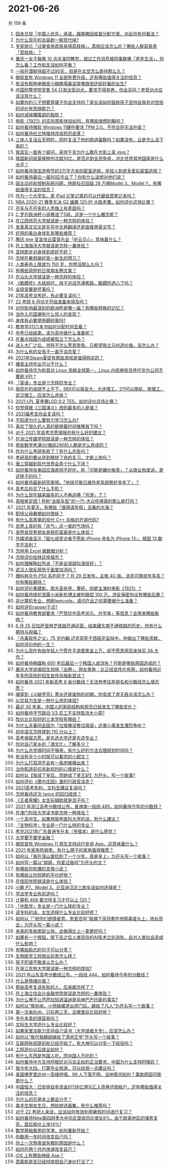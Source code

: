 # 2021-06-26

共 159 条

<!-- BEGIN -->
<!-- 最后更新时间 Sat Jun 26 2021 15:01:18 GMT+0800 (China Standard Time) -->

1. [因未兑现「中国人优先」承诺，越南撤回疫苗分配方案，对此你有何看法？](https://www.zhihu.com/question/467422127)
2. [为什么现在的古装剧一股现代味?](https://www.zhihu.com/question/459603184)
3. [专家提示「过量食用荔枝易得荔枝病」，荔枝应该怎么吃？哪些人群容易患「荔枝病」？](https://www.zhihu.com/question/466303304)
4. [重庆一女子每晚 10
   点半准时睡觉，错过工作消息被同事群嘲「老年生活」，你怎么看？工作和生活如何平衡？](https://www.zhihu.com/question/467374229)
5. [一般在潜艇待超不过90天，但是在太空怎么能待那么久？](https://www.zhihu.com/question/465762854)
6. [微软宣布 Windows 11
   全部免费升级，还有哪些值得关注的信息？](https://www.zhihu.com/question/467249610)
7. [有没有那种单眼皮小眼睛塌鼻梁厚嘴唇但还挺好看的女生?](https://www.zhihu.com/question/312374216)
8. [中国刑警学院竞售 54
   只淘汰受训犬，要求不得弃养，你会买吗？养受训犬应该注意什么？](https://www.zhihu.com/question/467076616)
9. [如果你的儿子想要穿裙子你会支持吗？家长该如何鼓励孩子坚持自我并对世俗的评价有思辨能力？](https://www.zhihu.com/question/467775786)
10. [如何减掉腰腹部的脂肪？](https://www.zhihu.com/question/33277243)
11. [电影《1921》的实际观影体验如何，有哪些很燃的瞬间？](https://www.zhihu.com/question/467463563)
12. [如何看待微软 Windows 11硬件要求 TPM
    2.0，不符合将无法升级？](https://www.zhihu.com/question/467282354)
13. [如何看待杜兰特推特连续怒怼皮蓬？](https://www.zhihu.com/question/467372857)
14. [三体人复活云天明时，同时复活了他的肠道菌群吗？如果没有，云是怎么活下来的？](https://www.zhihu.com/question/466947516)
15. [我其实一直有个疑问，易烊千玺为什么敢在大街上录 vlog？](https://www.zhihu.com/question/464875636)
16. [我国新冠疫苗接种剂次超10亿，是否达到全民免疫，对比世界其他国家是什么水平？](https://www.zhihu.com/question/466845525)
17. [如何看待淘宝造物节的3万平方米的密室逃脱，年轻人到底多爱玩密室逃脱？](https://www.zhihu.com/question/467428380)
18. [如何看待最后一届90后毕业了？你有什么话想对他们说？](https://www.zhihu.com/question/467748410)
19. [因主动巡航控制系统问题，特斯拉召回超 28 万辆Model 3、Model
    Y，有哪些值得关注的信息？](https://www.zhihu.com/question/467798045)
20. [作为一个大学生，拿 iPad 记笔记真的可以代替纸质笔记本吗？](https://www.zhihu.com/question/304770209)
21. [NBA 2020-21 赛季东决 G2 雄鹿 125:91
    大胜老鹰，如何评价这场比赛？](https://www.zhihu.com/question/467708710)
22. [开车与不开车的人思维上有差距吗？](https://www.zhihu.com/question/466319507)
23. [C 罗在欧洲杯小组赛进了5球，这是一个什么概念呢？](https://www.zhihu.com/question/467069907)
24. [在江西师范大学就读是一种怎样的体验？](https://www.zhihu.com/question/30063954)
25. [发表英文论文是先写中文再翻译还是直接用英文写？](https://www.zhihu.com/question/26203641)
26. [好用的美白身体乳有哪些推荐？](https://www.zhihu.com/question/281368269)
27. [腾讯 tme 官宣张云雷音乐会「听云见心」意味着什么？](https://www.zhihu.com/question/467549652)
28. [在上海海洋大学就读是怎样一番体验？](https://www.zhihu.com/question/29678076)
29. [坚持跑步对身体到底好不好？](https://www.zhihu.com/question/461618978)
30. [怎样在暑假做好高一新生的预习？](https://www.zhihu.com/question/285368431)
31. [人类寿命上限或为 150 岁，你想活那么久吗？](https://www.zhihu.com/question/466968884)
32. [有哪些简短的日常朋友圈文案？](https://www.zhihu.com/question/458919267)
33. [在汕头大学就读是一种怎样的体验？](https://www.zhihu.com/question/24431948)
34. [《甄嬛传》大结局时，母子对话充满套路，甄嬛伤透心了吗？](https://www.zhihu.com/question/404317643)
35. [全球变暖是坏事吗？](https://www.zhihu.com/question/290575660)
36. [21年高考没考好，有必要复读吗？](https://www.zhihu.com/question/463785993)
37. [22 考研 6 月份才开始准备来得及吗？](https://www.zhihu.com/question/460617096)
38. [对你影响最深刻的欧洲杯是哪一届？有哪些特殊的记忆？](https://www.zhihu.com/question/464485953)
39. [当你入坑国潮有什么惊人的发现？](https://www.zhihu.com/question/463164713)
40. [身体有必要使用磨砂膏吗?](https://www.zhihu.com/question/370555819)
41. [教育学311六本书如何分配时间去看？](https://www.zhihu.com/question/438835540)
42. [中考已经结束，该为高中做什么准备呢？](https://www.zhihu.com/question/466745431)
43. [在重点班因为成绩被孤立了怎么办？](https://www.zhihu.com/question/466006319)
44. [进入大厂之后，领导不怎么愿意带我，只希望我立马创造价值，该怎么办？](https://www.zhihu.com/question/466550532)
45. [为什么有的女孩子一直不谈恋爱？](https://www.zhihu.com/question/462067413)
46. [2021年Steam夏促有那些游戏是值得购买的？](https://www.zhihu.com/question/448735697)
47. [播音主持毕业可以干什么？](https://www.zhihu.com/question/392785199)
48. [如何看待华为称其对 Linux 贡献全球第一，Linux 内核审核员呼吁华为公司不要刷 KPI
    ?](https://www.zhihu.com/question/466395247)
49. [「英语」专业是个怎样的专业？](https://www.zhihu.com/question/324788213)
50. [我现在的成绩不上不下，985可以报吉大，大连理工，211可以南航，南理工，武汉理工，应该怎么选择？](https://www.zhihu.com/question/408865252)
51. [2021 LPL 夏季赛LGD 0:2
    TES，如何评价这场比赛？](https://www.zhihu.com/question/467529963)
52. [你觉得被《三国演义》改的最多的人是谁？](https://www.zhihu.com/question/466155526)
53. [2021届考生你会复读吗？](https://www.zhihu.com/question/464480343)
54. [不知道为什么要努力学习怎么办?](https://www.zhihu.com/question/465768780)
55. [喜欢了很久的人真的能随着时间推移放下吗？](https://www.zhihu.com/question/462842837)
56. [对于 2021 年高考志愿填报你有什么好的建议？](https://www.zhihu.com/question/456117303)
57. [在浙江传媒学院就读是一种怎样的体验？](https://www.zhihu.com/question/27007975)
58. [那些数学考满分/理综290的人都是怎么炼成的？](https://www.zhihu.com/question/384994303)
59. [你为什么考研失败了？有什么忠告吗？](https://www.zhihu.com/question/307092443)
60. [考研真的要从早到晚拼了命的复习，才能上岸吗？](https://www.zhihu.com/question/446451887)
61. [唐三穿越到现代世界会弄个什么下场？](https://www.zhihu.com/question/466294022)
62. [如何看待张勇回应海底捞不好吃，称「可能是嫌价格贵」？从商业角度讲，是这样子的吗？](https://www.zhihu.com/question/467212754)
63. [如何看待最新研究表明，「地球可能已被外星系观察好多年了」？](https://www.zhihu.com/question/467357820)
64. [高考后你买了什么手机？](https://www.zhihu.com/question/462807540)
65. [为什么现在越来越多的人不再追捧「穷游」了？](https://www.zhihu.com/question/464479994)
66. [真相鉴定团 | 号称“全能车型”的一汽-大众揽境真的那么能打吗？](https://www.zhihu.com/question/467118683)
67. [2021 年夏天，有哪些「值得请年假」去看的大海？](https://www.zhihu.com/question/467067553)
68. [职场父母暑期如何带娃？](https://www.zhihu.com/question/467106717)
69. [有什么高质量的现代 C++ 风格的开源代码?](https://www.zhihu.com/question/23153437)
70. [世界上真的有「杀气」这一类的气场吗？](https://www.zhihu.com/question/30889739)
71. [突然发现男朋友是隐形富豪是什么体验？](https://www.zhihu.com/question/271344191)
72. [外媒调查显示「超七成受访者不愿新 iPhone 命名为 iPhone 13」，就因 13
    数字不吉利？](https://www.zhihu.com/question/466783287)
73. [怎样用 Excel 做数据分析？](https://www.zhihu.com/question/19754722)
74. [怎样评价桂林这座城市？](https://www.zhihu.com/question/275807263)
75. [如何理解陶虹所说「不是会哭就叫演技好」？](https://www.zhihu.com/question/466270106)
76. [武汉人很反感热干面里加汤吗？](https://www.zhihu.com/question/327570954)
77. [爆料称华为 P50 系列将于 7 月 29 日发布，主推 4G
    版，消息可靠度有多高？你有哪些期待？](https://www.zhihu.com/question/466619748)
78. [如何评价黄建新、郑大圣执导，黄轩、倪妮主演的电影《1921》？](https://www.zhihu.com/question/461704613)
79. [如何看待提前泄露小米新机博主被判赔偿 100
    万，违反保密协议有哪些后果？](https://www.zhihu.com/question/467194586)
80. [非计算机专业，想刷leetcode，请问在此之前需要做什么准备？](https://www.zhihu.com/question/383250014)
81. [如何评价rapper于贞?](https://www.zhihu.com/question/424602417)
82. [如何看待教育部要求「严禁炒作高考状元、升学率」等信息？会带来哪些影响？](https://www.zhihu.com/question/466739033)
83. [6 月 25
    日拉萨至林芝铁路开通运营，结束藏东南不通铁路的历史，你有什么期待与祝福？](https://www.zhihu.com/question/467355627)
84. [「杀毒软件之父」75
    岁约翰·迈克菲死于西班牙监狱中，他做出了哪些贡献，如何评价他的一生？](https://www.zhihu.com/question/466970484)
85. [为什么现在有些年轻人宁愿在手游里氪金上万，却不愿意用百来块买 3A
    大作？](https://www.zhihu.com/question/466910345)
86. [如何看待韩媒称 600
    年后最后一个韩国人或消失？可能是哪些原因造成的？](https://www.zhihu.com/question/466322719)
87. [重庆大学说唱招生视频「出圈」，网友笑称：比正经宣传片有用，如何看待近年多所高校的招生宣传风格新尝试？](https://www.zhihu.com/question/467010930)
88. [如何看待 2021 年新高考 8
    省分数线？无法参考往年排名和分数线怎么填志愿？](https://www.zhihu.com/question/466819605)
89. [魂穿到《斗破苍穹》萧炎还是废物的初期，你变成了虚无吞炎该怎么办？](https://www.zhihu.com/question/466670709)
90. [以交易为生是一种什么样的体验?](https://www.zhihu.com/question/455220725)
91. [最近 30 年来，中国人的家庭结构和观念已经发生了哪些变化？](https://www.zhihu.com/question/465583973)
92. [如何看待字节跳动 1/3 员工不支持取消大小周?](https://www.zhihu.com/question/466269557)
93. [性价比比较好的三本学校有哪些？](https://www.zhihu.com/question/281705993)
94. [为什么夫妻间会因为「垃圾桶没套垃圾袋」这类小事发生激烈争吵？](https://www.zhihu.com/question/25831538)
95. [初中语文怎样提到 110 分以上？](https://www.zhihu.com/question/311901970)
96. [高考填报志愿，是先选大学还是先选专业？](https://www.zhihu.com/question/448959184)
97. [你对自己家乡的「酒文化」了解多少？](https://www.zhihu.com/question/459377036)
98. [为什么总觉得时间不够用，有什么好的方法合理规划时间吗？](https://www.zhihu.com/question/466307798)
99. [有没有半个小时就可以看完的小甜文？](https://www.zhihu.com/question/447942198)
100. [为什么打耳洞不会有一条肉被捅出来？](https://www.zhihu.com/question/304771389)
101. [当你知道前任有新欢时的心情是什么？](https://www.zhihu.com/question/384997404)
102. [如何以【我成了皇后，而她成了贤王妃】为开头，写一个故事?](https://www.zhihu.com/question/449094157)
103. [如何评价《摩尔庄园》里的行政官洛克？](https://www.zhihu.com/question/464781542)
104. [2021高考失利，文科生建议复读吗？](https://www.zhihu.com/question/464160555)
105. [怎样看待这次 twice 的回归成绩？](https://www.zhihu.com/question/464529405)
106. [《王者荣耀》女生玩辅助就是混子吗？](https://www.zhihu.com/question/458650066)
107. [2021 年浙江高考分数线公布，普通类一段线
     495，如何看待今年的分数线？](https://www.zhihu.com/question/466845767)
108. [在澳门科技大学读书是怎样一种体验？](https://www.zhihu.com/question/28946665)
109. [一个高中生，如果想报考医科大学的话，有什么建议？](https://www.zhihu.com/question/312366267)
110. [「生物科学」专业是一门什么样的专业？](https://www.zhihu.com/question/324787573)
111. [考完2021年广东普通专升本（专插本）是什么感觉？](https://www.zhihu.com/question/454159652)
112. [大学要不要学金融？](https://www.zhihu.com/question/465082063)
113. [微软宣布 Windows 11 原生支持运行安卓
     App，这意味着什么？](https://www.zhihu.com/question/467245680)
114. [2021 年家电热销季，有什么牌子的家电值得推荐？](https://www.zhihu.com/question/467027055)
115. [如何以「我在深山里捡到了一个少年，竟是皇上」为开头写一个故事？](https://www.zhihu.com/question/395667394)
116. [如何写一篇以“姐姐，你爱过我吗”为开头的文？](https://www.zhihu.com/question/464968368)
117. [有哪些你吹爆的言情小说？](https://www.zhihu.com/question/372499759)
118. [有哪些让你惊艳的平价好物？](https://www.zhihu.com/question/403161226)
119. [在信阳学院就读是什么体验？](https://www.zhihu.com/question/401648957)
120. [小鹏 P7、Model 3、比亚迪汉这三款车该如何选择呢？](https://www.zhihu.com/question/398543524)
121. [学法学专业有前途吗？](https://www.zhihu.com/question/330089148)
122. [计算机 408 要怎样复习才可以上 120？](https://www.zhihu.com/question/379215729)
123. [「中医学」专业是一门什么样的专业？](https://www.zhihu.com/question/324788447)
124. [读专科的话，女生选择什么专业比较好呢？](https://www.zhihu.com/question/306595000)
125. [如何以「”祝你们郎情妾意，恩爱百年“我摘下凤冠套在他那美妾头上，扬长而去」为开头写一篇小说？](https://www.zhihu.com/question/461013656)
126. [未来的多胎家庭父母，会做得比上一辈更好吗？](https://www.zhihu.com/question/465581886)
127. [如果有一个按钮，按下去之后人类现存的AI技术立刻消失，会对人类社会造成什么影响？](https://www.zhihu.com/question/466856637)
128. [有哪些励志的句子可以分享？](https://www.zhihu.com/question/462072818)
129. [生物医学工程就业前景怎么样？](https://www.zhihu.com/question/20295741)
130. [孩子犯错不敢承认怎么办？](https://www.zhihu.com/question/466576477)
131. [在浙江农林大学就读是一种怎样的体验?](https://www.zhihu.com/question/29538514)
132. [2021 年山东高考分数线公布，一段线
     444，如何看待今年的分数线？](https://www.zhihu.com/question/466845954)
133. [什么是情绪价值？](https://www.zhihu.com/question/326968879)
134. [那些高考复读失败的人，后来都怎样了？](https://www.zhihu.com/question/61504205)
135. [在上海立信会计金融学院就读是怎样的一番体验？](https://www.zhihu.com/question/62838644)
136. [为什么琴不让芭芭拉知道温迪是风神巴巴托斯的事实?](https://www.zhihu.com/question/465461958)
137. [如何以“我听闻，小师妹被逐出师门后，嫁给了凡人”为开头写一个故事？](https://www.zhihu.com/question/462632432)
138. [第一次来杭州，只玩两三天，去哪里玩比较好呢？](https://www.zhihu.com/question/35834287)
139. [专升本真的很容易吗？](https://www.zhihu.com/question/458717759)
140. [文科生大学选什么专业比较好？](https://www.zhihu.com/question/433395562)
141. [如果家里没能力支持自己读书（大学或者大专），应该怎么办？](https://www.zhihu.com/question/464706143)
142. [如何以“我代我嫡姐嫁给了清闲王爷”开头写一个故事？](https://www.zhihu.com/question/429819296)
143. [互联网秋招提前批已经开始了，有大神可以分享一下经验吗？](https://www.zhihu.com/question/462618672)
144. [工程造价以后就业如何？](https://www.zhihu.com/question/453195740)
145. [有什么东西是外国人吃，而中国人不吃的？](https://www.zhihu.com/question/314472784)
146. [如何看待中方支持阿根廷对马岛主权的正当要求，中国为什么支持阿根廷？](https://www.zhihu.com/question/467311565)
147. [我今年大四，打算毕业旅游，可以给我一点建议吗？](https://www.zhihu.com/question/460427157)
148. [美国佛罗里达州一高楼坍塌，99
     人下落不明，当地情况如何？事故原因可能是什么？](https://www.zhihu.com/question/467303333)
149. [中国恒大：已安排自有资金约136亿港元汇入债券还款帐户，还有哪些值得关注的信息？](https://www.zhihu.com/question/467036379)
150. [为什么初恋基本上都会分手？](https://www.zhihu.com/question/24684849)
151. [美术生朋友生日，想给她送画集，有什么推荐吗？](https://www.zhihu.com/question/393687756)
152. [对于 22 考研人来说，应该如何有效利用暑假时间进行复习？](https://www.zhihu.com/question/467052889)
153. [如何看待Nike第四财季大中华区营收同比增长9%，由于欧美地区的强势复苏，盘后股价上涨14%?](https://www.zhihu.com/question/467305457)
154. [数学基础极差的学渣，如何重新开始？](https://www.zhihu.com/question/38656943)
155. [你敢用一年时间改变自己吗？](https://www.zhihu.com/question/437098355)
156. [你上一次熬夜或失眠的原因是什么？](https://www.zhihu.com/question/467083147)
157. [如何在两个月内快速改变自己？](https://www.zhihu.com/question/451986493)
158. [iOS 上有哪些神级 App？](https://www.zhihu.com/question/27699000)
159. [西蒙斯是否已经彻底把自己身价打没了？](https://www.zhihu.com/question/466309949)

<!-- END -->
